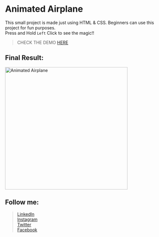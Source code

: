 # Animated Airplane

This small project is made just using HTML & CSS. Beginners can use this project for fun purposes. <br>
Press and Hold `Left` Click to see the magic!!

> CHECK THE DEMO [HERE](https://rushabhkoradia.github.io/animated-airplane/)

## Final Result: ##
<p><img src="https://github.com/rushabhkoradia/My-Gifs/blob/main/airplane.gif" alt="Animated Airplane" width="400"></p>

## Follow me: ##
> [LinkedIn](https://www.linkedin.com/in/rushabh-koradia/) <br>
> [Instagram](https://instagram.com/fusiancode) <br>
> [Twitter](https://twitter.com/fusiancode) <br>
> [Facebook](https://www.facebook.com/fusiancode) <br>